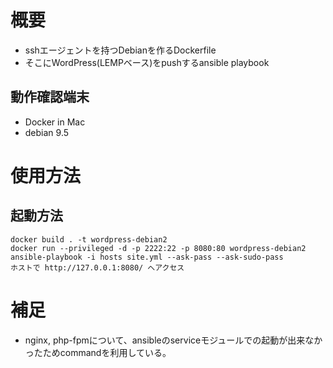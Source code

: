 # 概要

* sshエージェントを持つDebianを作るDockerfile
* そこにWordPress(LEMPベース)をpushするansible playbook

## 動作確認端末

* Docker in Mac
* debian 9.5

# 使用方法

## 起動方法
```
docker build . -t wordpress-debian2
docker run --privileged -d -p 2222:22 -p 8080:80 wordpress-debian2
ansible-playbook -i hosts site.yml --ask-pass --ask-sudo-pass
ホストで http://127.0.0.1:8080/ へアクセス
```

# 補足
* nginx, php-fpmについて、ansibleのserviceモジュールでの起動が出来なかったためcommandを利用している。
